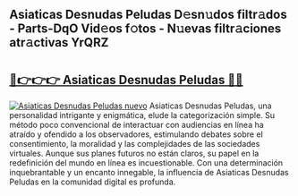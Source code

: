 ## Asiaticas Desnudas Peludas D𝚎sn𝚞dos filtr𝚊dos - Parts-DqO Vid𝚎os f𝚘tos - N𝚞evas filtr𝚊ciones atr𝚊ctivas YrQRZ

# <h2><a href="http://mbdwlgj.tromn.icu/?c=Asiaticas+Desnudas+Peludas">🔗👉👉👉 Asiaticas Desnudas Peludas 🔗🔗</a></h2>

[![Asiaticas Desnudas Peludas nuevo](https://i.imgur.com/pEAQMta.gif)](http://mbdwlgj.tromn.icu/?c=Asiaticas+Desnudas+Peludas)
Asiaticas Desnudas Peludas, una personalidad intrigante y enigmática, elude la categorización simple. Su método poco convencional de interactuar con audiencias en línea ha atraído y ofendido a los observadores, estimulando debates sobre el consentimiento, la moralidad y las complejidades de las sociedades virtuales. Aunque sus planes futuros no están claros, su papel en la redefinición del mundo en línea es incuestionable. Con una determinación inquebrantable y un encanto innegable, la influencia de Asiaticas Desnudas Peludas en la comunidad digital es profunda.
